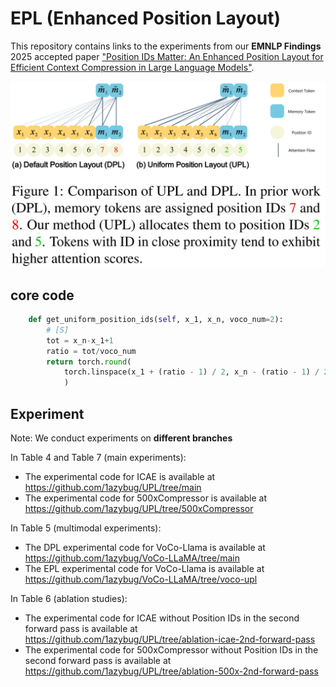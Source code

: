 # EPL (Enhanced Position Layout)

This repository contains links to the experiments from our **EMNLP Findings** 2025 accepted paper ["Position IDs Matter: An Enhanced Position Layout for Efficient Context Compression in Large Language Models"](https://arxiv.org/abs/2409.14364).

![EPL Illustration](./EPL.png)



## core code

```python
    def get_uniform_position_ids(self, x_1, x_n, voco_num=2):
        # [S]
        tot = x_n-x_1+1
        ratio = tot/voco_num
        return torch.round(
            torch.linspace(x_1 + (ratio - 1) / 2, x_n - (ratio - 1) / 2, steps=voco_num, device=self.device)
            )
```

## Experiment
Note: We conduct experiments on **different branches**

In Table 4 and Table 7 (main experiments):
- The experimental code for ICAE is available at https://github.com/1azybug/UPL/tree/main
- The experimental code for 500xCompressor is available at https://github.com/1azybug/UPL/tree/500xCompressor

In Table 5 (multimodal experiments):
- The DPL experimental code for VoCo-Llama is available at https://github.com/1azybug/VoCo-LLaMA/tree/main
- The EPL experimental code for VoCo-Llama is available at https://github.com/1azybug/VoCo-LLaMA/tree/voco-upl

In Table 6 (ablation studies):
- The experimental code for ICAE without Position IDs in the second forward pass is available at https://github.com/1azybug/UPL/tree/ablation-icae-2nd-forward-pass
- The experimental code for 500xCompressor without Position IDs in the second forward pass is available at https://github.com/1azybug/UPL/tree/ablation-500x-2nd-forward-pass

